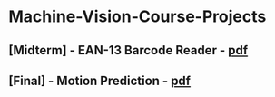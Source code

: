 # Machine-Vision-Course-Projects

## [Midterm] - EAN-13 Barcode Reader - [pdf](Ean-13%20Barcode%20Reader/Ean-13%20Barcode%20Reader.pdf)
## [Final] - Motion Prediction - [pdf](Motion%20Prediction/machine%20vision%20final%20project/motion%20prediction.pdf)